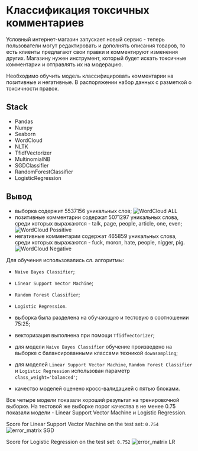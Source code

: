 # Классификация токсичных комментариев

Условный интернет-магазин запускает новый сервис - теперь пользователи могут редактировать и дополнять описания товаров, то есть клиенты предлагают свои правки и комментируют изменения других. Магазину нужен инструмент, который будет искать токсичные комментарии и отправлять их на модерацию. 

Необходимо обучить модель классифицировать комментарии на позитивные и негативные. В распоряжении набор данных с разметкой о токсичности правок.


## Stack
- Pandas
- Numpy
- Seaborn
- WordCloud
- NLTK
- TfidfVectorizer
- MultinomialNB
- SGDClassifier
- RandomForestClassifier
- LogisticRegression


## Вывод

- выборка содержит 5537156 уникальных слов;
![WordCloud ALL](https://user-images.githubusercontent.com/94479037/173242146-fb57e5e1-1668-485a-9ac8-f6812e6c4de0.png)
- позитивные комментарии содержат 5071297 уникальных слова, среди которых выражаются - talk, page, people, article, one, even;
![WordCloud Possitive](https://user-images.githubusercontent.com/94479037/173242157-9792ebd9-769f-43b9-84dc-f3fe874ac677.png)
- негативные комментарии содержат 465859 уникальных слова, среди которых выражаются - fuck, moron, hate, people, nigger, pig.
![WordCloud Negative](https://user-images.githubusercontent.com/94479037/173242164-b147b8ac-08ff-487e-9dbf-cbcb7aea15ba.png)


Для обучения использовались сл. алгоритмы:

- `Naive Bayes Classifier`;
- `Linear Support Vector Machine`;
- `Random Forest Classifier`;
- `Logistic Regression`.

- выборка была разделена на обучающую и тестовую в соотношении 75:25;
- векторизация выполнена при помощи `Tfidfvectorizer`;
- для модели `Naive Bayes Classifier` обучение произведено на выборке с балансированными классами техникой `downsampling`;
- для моделей `Linear Support Vector Machine`, `Random Forest Classifier` и `Logistic Regression` использован параметр `class_weight='balanced'`;
- качество моделей оценено кросс-валидацией с пятью блоками.


Все четыре модели показали хороший результат на тренировочной выборке. На тестовой же выборке порог качества в не менее 0.75 показали модели - Linear Support Vector Machine и Logistic Regression.

Score for Linear Support Vector Machine on the test set: `0.754`
![error_matrix SGD](https://user-images.githubusercontent.com/94479037/173242301-061798cb-afcc-45ea-bec8-1bc6ae23c045.png)

Score for Logistic Regression on the test set: `0.752`
![error_matrix LR](https://user-images.githubusercontent.com/94479037/173242316-8394e1d8-b2d9-41fe-af7c-5a53af7ce83e.png)




